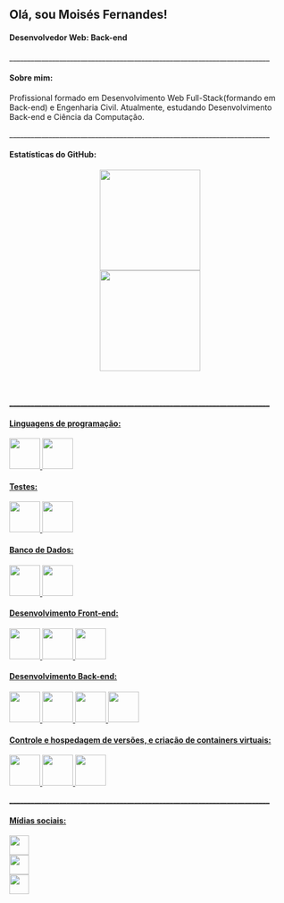 <div align="left">
  <h2>Olá, sou Moisés Fernandes!</h2>
  <h4>Desenvolvedor Web: Back-end</h4>
</div>
<div align="left">
  <p>_________________________________________________________________________</p>
  <h4>Sobre mim:</h4>
  <p>
    Profissional formado em Desenvolvimento Web Full-Stack(formando em Back-end) e Engenharia Civil. Atualmente, estudando Desenvolvimento Back-end e Ciência da Computação.
  </p>
</div>
<div>
  <p>_________________________________________________________________________</p>
  <h4>Estatísticas do GitHub:</h4>
  <div align="center">
    <a href="https://github.com/moisesfdasilva">
    <img height="180em" src="https://github-readme-stats.vercel.app/api?username=moisesfdasilva&show_icons=true&theme=swift&include_all_commits=true&count_private=true"/>
   </div>
   <div align="center">
     <a href="https://github.com/moisesfdasilva">
     <img height="180em" src="https://github-readme-stats.vercel.app/api/top-langs/?username=moisesfdasilva&layout=compact&langs_count=7&theme=swift"/>
   </div>
</div>
</br></br>
<div>
  <p>_________________________________________________________________________</p>
  <h4>Linguagens de programação:</h4>
  <a href="https://www.w3schools.com/js/default.asp">
  <img height="55em" src="https://cdn.jsdelivr.net/gh/devicons/devicon/icons/javascript/javascript-original.svg" />
  <a href="https://www.typescriptlang.org/docs/">
  <img height="55em" src="https://cdn.jsdelivr.net/gh/devicons/devicon/icons/typescript/typescript-original.svg" />
  <h4>Testes:</h4>
  <a href="https://jestjs.io/">
  <img height="55em" src="https://cdn.jsdelivr.net/gh/devicons/devicon/icons/jest/jest-plain.svg" />
  <a href="https://www.chaijs.com/guide/">
  <img height="55em" src="https://camo.githubusercontent.com/7ecbd4531436e4f20c1dba52a4fd4ac367cfcc20a2f62cfe7a10f32da306afc6/687474703a2f2f636861696a732e636f6d2f696d672f636861692d6c6f676f2e706e67" />
  <h4>Banco de Dados:</h4>
  <a href="https://www.mysql.com/">
  <img height="55em" src="https://cdn.jsdelivr.net/gh/devicons/devicon/icons/mysql/mysql-original-wordmark.svg" />
  <a href="https://www.mongodb.com/">
  <img height="55em" src="https://cdn.jsdelivr.net/gh/devicons/devicon/icons/mongodb/mongodb-original-wordmark.svg" />
  <h4>Desenvolvimento Front-end:</h4>
  <a href="https://www.w3schools.com/html/default.asp">
  <img height="55em" src="https://cdn.jsdelivr.net/gh/devicons/devicon/icons/html5/html5-original-wordmark.svg" />
  <a href="https://www.w3schools.com/css/default.asp">
  <img height="55em" src="https://cdn.jsdelivr.net/gh/devicons/devicon/icons/css3/css3-original-wordmark.svg" />
  <a href="https://reactjs.org/">
  <img height="55em" src="https://cdn.jsdelivr.net/gh/devicons/devicon/icons/react/react-original-wordmark.svg" />
  <h4>Desenvolvimento Back-end:</h4>
  <a href="https://nodejs.org/en">
  <img height="55em" src="https://cdn.jsdelivr.net/gh/devicons/devicon/icons/nodejs/nodejs-original-wordmark.svg" />
  <a href="https://expressjs.com/">
  <img height="55em" src="https://cdn.jsdelivr.net/gh/devicons/devicon/icons/express/express-original-wordmark.svg" />
  <a href="https://sequelize.org/">
  <img height="55em" src="https://cdn.jsdelivr.net/gh/devicons/devicon/icons/sequelize/sequelize-original-wordmark.svg" />
  <a href="https://mongoosejs.com/">
  <img height="55em" src="https://avatars.githubusercontent.com/u/7552965?s=280&v=4" />
  <h4>Controle e hospedagem de versões, e criação de containers virtuais:</h4>
  <a href="https://git-scm.com/">
  <img height="55em" src="https://cdn.jsdelivr.net/gh/devicons/devicon/icons/git/git-original-wordmark.svg" />
  <a href="https://github.com/">
  <img height="55em" src="https://cdn.jsdelivr.net/gh/devicons/devicon/icons/github/github-original-wordmark.svg" />
  <a href="https://www.docker.com/">
  <img height="55em" src="https://cdn.jsdelivr.net/gh/devicons/devicon/icons/docker/docker-original-wordmark.svg" />
</div>
<div align="left">
  <p>_________________________________________________________________________</p>
  <h4>Mídias sociais:</h4>
  <div align="left">
    <div>
      <a href="https://github.com/moisesfdasilva">
      <img height="35em" src="https://img.shields.io/badge/GitHub-100000?style=flat&logo=github&logoColor=white" />
    </div>
    <div>
      <a href="https://www.linkedin.com/in/ms-fernandes">
      <img height="35em" src="https://img.shields.io/badge/LinkedIn-0077B5?style=flat&logo=linkedin&logoColor=white" />
    </div>
    <div>
      <a href="mailto:msesfernandes@gmail.com">
      <img height="35em" src="https://img.shields.io/badge/Gmail-D14836?style=flat&logo=gmail&logoColor=white" />
    </div>
  </div>
</div>

